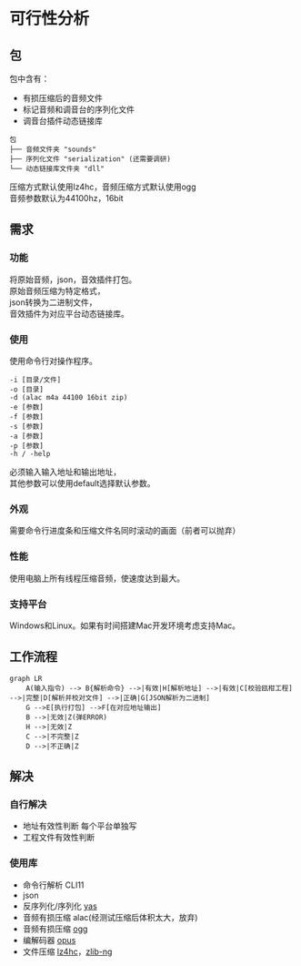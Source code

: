 # 可行性分析
## 包
包中含有：
* 有损压缩后的音频文件
* 标记音频和调音台的序列化文件
* 调音台插件动态链接库

```
包
├── 音频文件夹 "sounds"
├── 序列化文件 "serialization" (还需要调研)
└── 动态链接库文件夹 "dll"
```
压缩方式默认使用lz4hc，音频压缩方式默认使用ogg  
音频参数默认为44100hz，16bit  

## 需求
### 功能
将原始音频，json，音效插件打包。  
原始音频压缩为特定格式，  
json转换为二进制文件，  
音效插件为对应平台动态链接库。
### 使用
使用命令行对操作程序。  
```
-i [目录/文件] 
-o [目录]
-d (alac m4a 44100 16bit zip)
-e [参数]
-f [参数]
-s [参数]
-a [参数]
-p [参数]
-h / -help
```
必须输入输入地址和输出地址，  
其他参数可以使用default选择默认参数。
### 外观
需要命令行进度条和压缩文件名同时滚动的画面（前者可以抛弃）
### 性能
使用电脑上所有线程压缩音频，使速度达到最大。
### 支持平台
Windows和Linux。如果有时间搭建Mac开发环境考虑支持Mac。
## 工作流程
```mermaid
graph LR
    A(输入指令) --> B{解析命令} -->|有效|H[解析地址] -->|有效|C[校验瓯柑工程] -->|完整|D[解析并校对文件] -->|正确|G[JSON解析为二进制]
    G -->E[执行打包] -->F[在对应地址输出]
    B -->|无效|Z(弹ERROR)
    H -->|无效|Z
    C -->|不完整|Z
    D -->|不正确|Z
```
## 解决
### 自行解决
* 地址有效性判断 每个平台单独写
* 工程文件有效性判断
### 使用库
* 命令行解析 CLI11
* json
* 反序列化/序列化 [yas](https://github.com/niXman/yas)
* 音频有损压缩 alac(经测试压缩后体积太大，放弃)
* 音频有损压缩 [ogg](https://github.com/xiph/ogg)
* 编解码器 [opus](https://github.com/xiph/opus)
* 文件压缩 [lz4hc](https://github.com/lz4/lz4)，[zlib-ng](https://github.com/zlib-ng/zlib-ng)